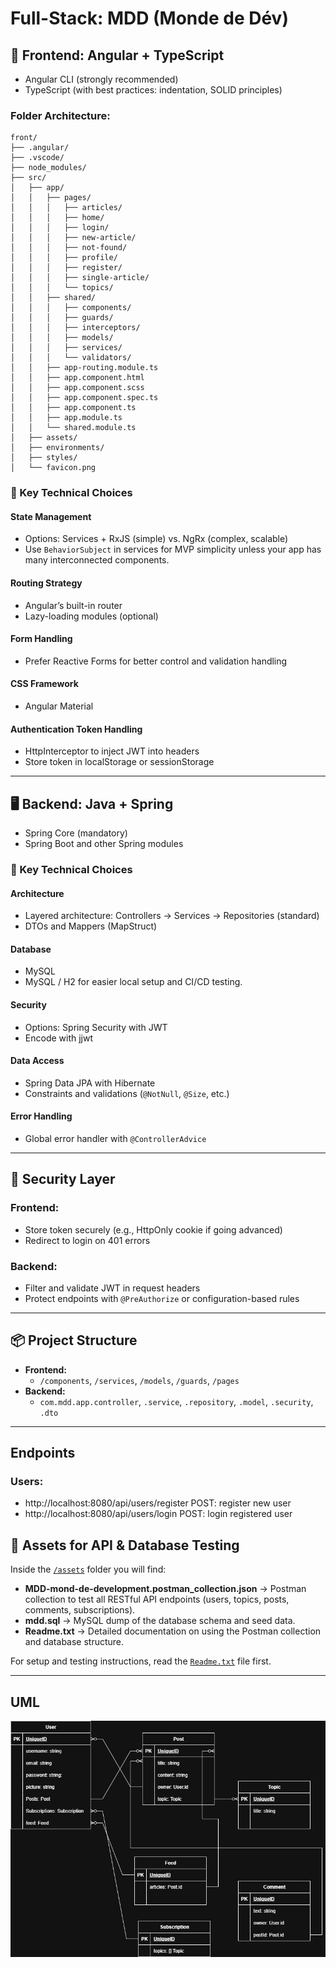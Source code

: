 # Full-Stack: MDD (Monde de Dév)

## 🔧 Frontend: Angular + TypeScript

- Angular CLI (strongly recommended)
- TypeScript (with best practices: indentation, SOLID principles)

### Folder Architecture:

```
front/
├── .angular/
├── .vscode/
├── node_modules/
├── src/
│   ├── app/
│   │   ├── pages/
│   │   │   ├── articles/
│   │   │   ├── home/
│   │   │   ├── login/
│   │   │   ├── new-article/
│   │   │   ├── not-found/
│   │   │   ├── profile/
│   │   │   ├── register/
│   │   │   ├── single-article/
│   │   │   └── topics/
│   │   ├── shared/
│   │   │   ├── components/
│   │   │   ├── guards/
│   │   │   ├── interceptors/
│   │   │   ├── models/
│   │   │   ├── services/
│   │   │   └── validators/
│   │   ├── app-routing.module.ts
│   │   ├── app.component.html
│   │   ├── app.component.scss
│   │   ├── app.component.spec.ts
│   │   ├── app.component.ts
│   │   ├── app.module.ts
│   │   └── shared.module.ts
│   ├── assets/
│   ├── environments/
│   ├── styles/
│   └── favicon.png
```

### 📌 Key Technical Choices

#### State Management

- Options: Services + RxJS (simple) vs. NgRx (complex, scalable)
- Use `BehaviorSubject` in services for MVP simplicity unless your app has many interconnected components.

#### Routing Strategy

- Angular’s built-in router
- Lazy-loading modules (optional)

#### Form Handling

- Prefer Reactive Forms for better control and validation handling

#### CSS Framework

- Angular Material

#### Authentication Token Handling

- HttpInterceptor to inject JWT into headers
- Store token in localStorage or sessionStorage

---

## 🖥️ Backend: Java + Spring

- Spring Core (mandatory)
- Spring Boot and other Spring modules

### 📌 Key Technical Choices

#### Architecture

- Layered architecture: Controllers → Services → Repositories (standard)
- DTOs and Mappers (MapStruct)

#### Database

- MySQL
- MySQL / H2 for easier local setup and CI/CD testing.

#### Security

- Options: Spring Security with JWT
- Encode with jjwt

#### Data Access

- Spring Data JPA with Hibernate
- Constraints and validations (`@NotNull`, `@Size`, etc.)

#### Error Handling

- Global error handler with `@ControllerAdvice`

---

## 🔐 Security Layer

### Frontend:

- Store token securely (e.g., HttpOnly cookie if going advanced)
- Redirect to login on 401 errors

### Backend:

- Filter and validate JWT in request headers
- Protect endpoints with `@PreAuthorize` or configuration-based rules

---

## 📦 Project Structure

- **Frontend:**
  - `/components`, `/services`, `/models`, `/guards`, `/pages`
- **Backend:**
  - `com.mdd.app.controller`, `.service`, `.repository`, `.model`, `.security`, `.dto`

---

## Endpoints

### Users:

- http://localhost:8080/api/users/register POST: register new user
- http://localhost:8080/api/users/login POST: login registered user

## 📂 Assets for API & Database Testing

Inside the [`/assets`](./assets) folder you will find:

- **MDD-mond-de-development.postman_collection.json** → Postman collection to test all RESTful API endpoints (users, topics, posts, comments, subscriptions).
- **mdd.sql** → MySQL dump of the database schema and seed data.
- **Readme.txt** → Detailed documentation on using the Postman collection and database structure.

For setup and testing instructions, read the [`Readme.txt`](./assets/Readme.txt) file first.

---

## UML

![MDD diagram](/Monde-de-Dev-diagram.jpg)
